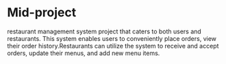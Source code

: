 # Mid-project
restaurant management system project that caters to both users and restaurants. This system enables users to conveniently place orders, view their order history.Restaurants can utilize the system to receive and accept orders, update their menus, and add new menu items.
